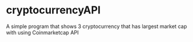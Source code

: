 # cryptocurrencyAPI
A simple program that shows 3 cryptocurrency that has largest market cap with using Coinmarketcap API
